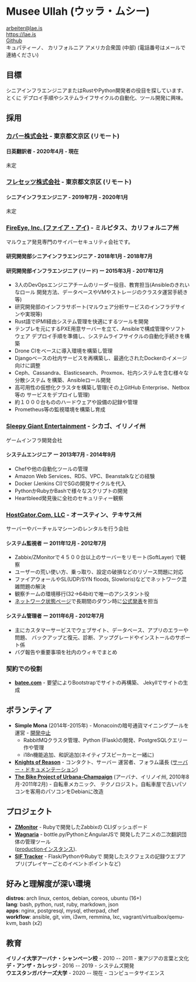 # Musee Ullah (ウッラ・ムシー)

<arbeiter@lae.is>  
<https://lae.is>  
[Github](https://www.github.com/lae)  
キュパティーノ、 カリフォルニア
アメリカ合衆国 (中部)
(電話番号はメールで連絡ください)

## 目標

シニアインフラエンジニアまたはRustやPython開発者の役目を探しています、とくに
デプロイ手順やシステムライフサイクルの自動化、ツール開発に興味。

## 採用

### [カバー株式会社](https://cover-corp.com/) - 東京都文京区 (リモート)

#### 日英翻訳者 - 2020年4月 - 現在

未定

### [フレセッツ株式会社](https://fressets.com/) - 東京都文京区 (リモート)

#### シニアインフラエンジニア - 2019年7月 - 2020年1月

未定

### [FireEye, Inc. (ファイア・アイ)](https://fireeye.jp) - ミルピタス、カリフォルニア州

マルウェア発見専門のサイバーセキュリティ会社です。

#### 研究開発部シニアインフラエンジニア - 2018年1月 - 2018年7月
#### 研究開発部インフラエンジニア (リード) ー 2015年3月 - 2017年12月

- 3人のDevOpsエンジニアチームのリーダー役目、教育担当(Ansibleのきれいなロール
  開発方法、データベースやVMやストレージのクラスタ運営手続き等)
- 研究開発部のインフラサポート(マルウェア分析サービスのインフラデサインや実現等)
- Rust語でIPMI経由システム管理を快適にするツールを開発
- テンプレを元にするPXE用意サーバーを立て、Ansibleで構成管理やソフトウェア
  デプロイ手順を準備し、システムライフサイクルの自動化手続きを構築
- Drone CIをベースに導入環境を構築し管理
- Djangoベースの社内サービスを再構築し、最適化されたDockerのイメージ向けに調整
- Ceph、Cassandra、Elasticsearch、Proxmox、社内システムを含む様々な分散システム
  を構築、Ansibleロール開発
- 高可用性の仮想化クラスタを構築し管理(その上GitHub Enterprise、Netbox等の
  サービスをデプロイし管理)
- 約１０００台もののハードウェアや設備の記録や管理
- Prometheus等の監視環境を構築し育成

### [Sleepy Giant Entertainment](http://sleepygiant.com) - シカゴ、イリノイ州

ゲームインフラ開発会社

#### システムエンジニア ー 2013年7月 - 2014年9月

- Chefや他の自動化ツールの管理
- Amazon Web Services、RDS、VPC、Beanstalkなどの経験
- Docker (Jenkins CI)でSGの開発サイクルを代入
- PythonかRubyかBashで様々なスクリプトの開発
- Heartbleed発見後に全社のセキュリティー観察

### [HostGator.Com, LLC](http://hostgator.com) - オースティン、テキサス州

サーバーやバーチャルマシーンのレンタルを行う会社

#### システム監視者 ー 2011年12月 - 2012年7月

- Zabbix/ZMonitorで４５００台以上のサーバーをリモート(SoftLayer) で観察
- ユーザーの荒い使い方、乗っ取り、設定の破損などのリゾース問題に対応
- ファイアウォールやSL(UDP/SYN floods, Slowloris)などでネットワーク混雑問題の解決
- 観察チームの環境移行(32->64bit)で唯一のアシスタント役
- [ネットワーク状態ページ][hgforum]で長期間のダウン時に[公式発表][hgposts]を担当

#### システム管理者 ー 2011年6月 - 2012年7月

- 主にカスタマーサービスでウェブサイト、データベース、アプリのエラーや問題、
  バックアップと復元、診断、アップグレードやインストールのサポート係
- バグ報告や重要事項を社内のウィキでまとめ

### 契約での役割

* [**batee.com**](http://batee.com) - 要望によりBootstrapでサイトの再構築、
  Jekyllでサイトの生成

##  ボランティア 

* **Simple Mona** (2014年-2015年) - Monacoinの暗号通貨マイニングプールを
  運営 - [開発中止](https://github.com/lae/simplemona)  
  - RabbitMQクラスタ管理、Python (Flask)の開発、PostgreSQLクエリー作や管理  
  - i18n機能追加、和訳追加(ネイティブスピーカーと一緒に)  
* [**Knights of Reason**](http://knightsofreason.net) - コンタクト、サーバー
  運営者、フォラム議長
  ([サーバー・ドキュメンテーション](https://wiki.milkteafuzz.com))  
* [**The Bike Project of Urbana-Champaign**](http://thebikeproject.org)
  (アーバナ、イリノイ州, 2010年8月-2011年2月) - 自転車メカニック、
  テクノロジスト。自転車屋で古いパソコンを客用のパソコンをDebianに改造

## プロジェクト

* [**ZMonitor**](https://github.com/lae/zmonitor) - Rubyで開発したZabbixの
  CLIダッシュボード  
* [**Wagnaria**](https://github.com/lae/wagnaria) - bottle.py/PythonとAngularJSで
  開発したアニメの二次翻訳団体の管理ツール  
  ([productionインスタンス](https://c.milkteafuzz.com/)).  
* [**SIF Tracker**](https://github.com/lae/sift) - Flask/PythonやRubyで
  開発したスクフェスの記録ウエブアプリ(プレイヤーごとのイベントポイントなど)  

## 好みと理解度が深い環境

**distros**: arch linux, centos, debian, coreos, ubuntu (16+)  
**lang**: bash, python, rust, ruby, markdown, json  
**apps**: nginx, postgresql, mysql, etherpad, chef  
**workflow**: ansible, git, vim, i3wm, remmina, lxc, vagrant/virtualbox/qemu-kvm, bash (x2)

## 教育

**イリノイ大学アーバナ・シャンぺーン校** - 2010 -- 2011 - 東アジアの言葉と文化  
**デ・アンザ・カレッジ** - 2016 -- 2019 - システムズ開発  
**ウエスタンガバナーズ大学** - 2020 -- 現在 - コンピュータサイエンス  

[hgforum]: http://forums.hostgator.com/network-status-f14.html
[hgposts]: http://forums.hostgator.com/search.php?do=finduser&u=126179
